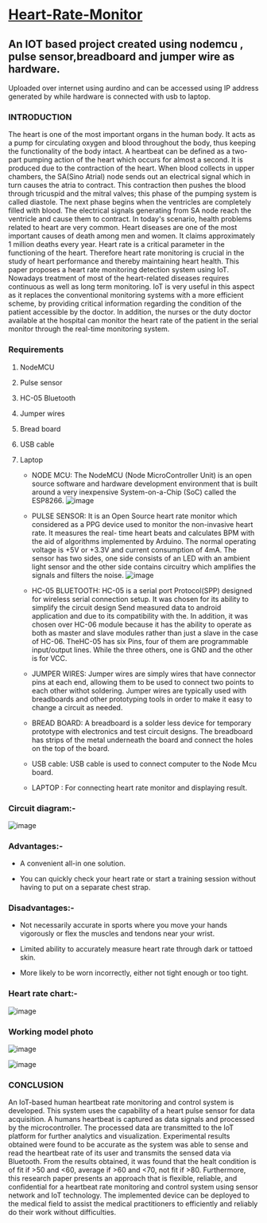 # [Heart-Rate-Monitor](https://heart-rate-monitor-prashant.netlify.app/)

## An IOT based project created using nodemcu , pulse sensor,breadboard and jumper wire as hardware.
Uploaded over internet using aurdino and can be accessed using IP address generated by while hardware is connected with usb to laptop.

### INTRODUCTION 
 
 
The heart is one of the most important organs in the human body. It acts as a pump for circulating oxygen and blood throughout the body, thus keeping the functionality of the body intact. A heartbeat can be defined as a two-part pumping action of the heart which occurs for almost a second. It is produced due to the contraction of the heart. When blood collects in upper chambers, the SA(Sino Atrial) node sends out an electrical signal which in turn causes the atria to contract. This contraction then pushes the blood through tricuspid and the mitral valves; this phase of the pumping system is called diastole. The next phase begins when the ventricles are completely filled with blood. The electrical signals generating from SA node reach the ventricle and cause them to contract. In today's scenario, health problems related to heart are very common. Heart diseases are one of the most important causes of death among men and women. It claims approximately 1 million deaths every year. Heart rate is a critical parameter in the functioning of the heart. Therefore heart rate monitoring is crucial in the study of heart performance and thereby maintaining heart health.
This paper proposes a heart rate monitoring detection system using IoT. Nowadays treatment of most of the heart-related diseases requires continuous as well as long term monitoring. IoT is very useful in this aspect as it replaces the conventional monitoring systems with a more efficient scheme, by providing critical information regarding the condition of the patient accessible by the doctor. In addition, the nurses or the duty doctor available at the hospital can monitor the heart rate of the patient in the serial monitor through the real-time monitoring system.




###  Requirements  
 
 
1.	 NodeMCU
2.	Pulse sensor
3.	HC-05 Bluetooth
4.	Jumper wires
5.	Bread board
6.	USB cable
7.	Laptop

    - NODE MCU: The NodeMCU (Node MicroController Unit) is an open source software and hardware development environment that is built around a very inexpensive System-on-a-Chip (SoC) called the ESP8266.
![image](https://user-images.githubusercontent.com/93985255/213919929-a263a044-adee-4e61-986d-c13349505b21.png)



 
    - PULSE SENSOR: It is an Open Source heart rate monitor which considered as a PPG device used to monitor the non-invasive heart rate. It measures the real- time heart beats and calculates BPM with the aid of algorithms implemented by Arduino. The normal operating voltage is +5V or +3.3V and current consumption of 4mA. The sensor has two sides, one side consists of an LED with an ambient light sensor and the other side contains circuitry which amplifies the signals and filters the noise.
 ![image](https://user-images.githubusercontent.com/93985255/213919943-54279ec4-05db-4bd0-b2d6-a47816d96b33.png)

 
    - HC-05 BLUETOOTH: HC-05 is a serial port Protocol(SPP) designed for wireless serial connection setup. It was chosen for its ability to simplify the circuit design Send measured data to android application and due to its compatibility with the. In addition, it was chosen over HC-06 module because it has the ability to operate as both as master and slave modules rather than just a slave in the case of HC-06. TheHC-05 has six Pins, four of them are programmable input/output lines. While the three others, one is GND and the other is for VCC.


    - JUMPER WIRES: Jumper wires are simply wires that have connector pins at each end, allowing them to be used to connect two points to each other withot soldering. Jumper wires are typically used with breadboards and other prototyping tools in order to make it easy to change a circuit as needed.

 
    - BREAD BOARD: A breadboard is a solder less device for temporary prototype with electronics and test circuit designs. The breadboard has strips of the metal underneath the board and connect the holes on the top of the board.








	


    - USB cable: USB cable is used to connect computer to the Node Mcu board.


    - LAPTOP : 	For connecting heart rate monitor and displaying result.


### Circuit diagram:-

![image](https://user-images.githubusercontent.com/93985255/213920029-26a0332e-32b8-44ac-a623-e3778047634b.png)


 


### Advantages:- 

- A convenient all-in one solution. 

- You can quickly check your heart rate or start a training session without having to 
put on a separate chest strap. 

### Disadvantages:- 
- Not necessarily accurate in sports where you move your hands vigorously or flex 
the muscles and tendons near your wrist. 

- Limited ability to accurately measure heart rate through dark or tattoed skin.

- More likely to be worn incorrectly, either not tight enough or too tight.

### Heart rate chart:-



![image](https://user-images.githubusercontent.com/93985255/213920046-e3244afb-1191-40ee-ab29-156910c36001.png)



### Working model photo
![image](https://user-images.githubusercontent.com/93985255/213920090-413b1f3d-135c-4aa8-a1c5-b829558fcdff.png)

![image](https://user-images.githubusercontent.com/93985255/213920080-a2032390-bb7c-4caa-9922-4e69cf95f9e1.png)


 ### CONCLUSION 
 
An IoT-based human heartbeat rate monitoring and control system is developed. This system uses the capability of a heart pulse sensor for data acquisition. A humans heartbeat is captured as data signals and processed by the microcontroller. The processed data are transmitted to the IoT platform for further analytics and visualization. Experimental results obtained were found to be accurate as the system was able to sense and read the heartbeat rate of its user and transmits the sensed data via Bluetooth. From the results obtained, it was found that the healt condition is of fit if >50 and <60, average if >60 and <70, not fit if >80. Furthermore, this research paper presents an approach that is flexible, reliable, and confidential for a heartbeat rate monitoring and control system using sensor network and
IoT technology. The implemented device can be deployed to the medical field to assist the medical practitioners to efficiently and reliably do their work without difficulties.


